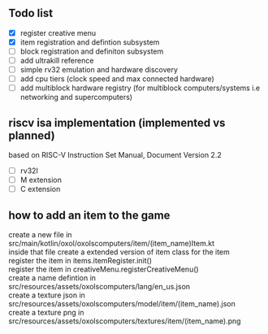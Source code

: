 ## Todo list
- [x] register creative menu
- [x] item registration and defintion subsystem
- [ ] block registration and definiton subsystem
- [ ] add ultrakill reference
- [ ] simple rv32 emulation and hardware discovery
- [ ] add cpu tiers (clock speed and max connected hardware)
- [ ] add multiblock hardware registry (for multiblock computers/systems i.e networking and supercomputers)

## riscv isa implementation (implemented vs planned)
based on RISC-V Instruction Set Manual, Document Version 2.2 <br>
- [ ] rv32I
- [ ] M extension
- [ ] C extension

## how to add an item to the game
create a new file in src/main/kotlin/oxol/oxolscomputers/item/(item_name)Item.kt <br>
inside that file create a extended version of item class for the item <br>
register the item in items.itemRegister.init() <br>
register the item in creativeMenu.registerCreativeMenu() <br>
create a name defintion in src/resources/assets/oxolscomputers/lang/en_us.json <br>
create a texture json in src/resources/assets/oxolscomputers/model/item/(item_name).json <br>
create a texture png in src/resources/assets/oxolscomputers/textures/item/(item_name).png